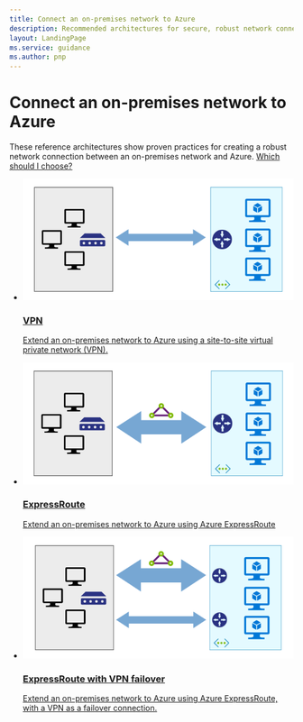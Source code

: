 ```yaml
---
title: Connect an on-premises network to Azure
description: Recommended architectures for secure, robust network connections between on-premises networks and Azure.
layout: LandingPage
ms.service: guidance
ms.author: pnp
---
```


# Connect an on-premises network to Azure

These reference architectures show proven practices for creating a robust network connection between an on-premises network and Azure. [Which should I choose?](./considerations.md)

<ul class="panelContent cardsH">
    <li>
        <a href="./vpn.md">
            <div class="cardSize">
                <div class="cardPadding">
                    <div class="card">
                        <div class="cardImageOuter">
                            <div class="cardImage bgdAccent1">
                            <img src="./images/vpn.svg">
                            </div>
                        </div>
                        <div class="cardText">
                            <h3>VPN</h3>
                            <p>Extend an on-premises network to Azure using a site-to-site virtual private network (VPN).</p>
                        </div>
                    </div>
                </div>
            </div>
        </a>
    </li>
    <li>
        <a href="./expressroute.md">
            <div class="cardSize">
                <div class="cardPadding">
                    <div class="card">
                        <div class="cardImageOuter">
                            <div class="cardImage bgdAccent1">
                            <img src="./images/expressroute.svg">
                            </div>
                        </div>
                        <div class="cardText">
                            <h3>ExpressRoute</h3>
                            <p>Extend an on-premises network to Azure using Azure ExpressRoute</p>
                        </div>
                    </div>
                </div>
            </div>
        </a>
    </li>
    <li>
        <a href="./expressroute-vpn-failover.md">
            <div class="cardSize">
                <div class="cardPadding">
                    <div class="card">
                        <div class="cardImageOuter">
                            <div class="cardImage bgdAccent1">
                            <img src="./images/expressroute-vpn-failover.svg">
                            </div>
                        </div>
                        <div class="cardText">
                            <h3>ExpressRoute with VPN failover</h3>
                            <p>Extend an on-premises network to Azure using Azure ExpressRoute, with a VPN as a failover connection.</p>
                        </div>
                    </div>
                </div>
            </div>
        </a>
    </li>
</ul>

